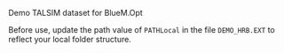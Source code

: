 Demo TALSIM dataset for BlueM.Opt

Before use, update the path value of `PATHLocal` in the file `DEMO_HRB.EXT` to reflect your local folder structure.